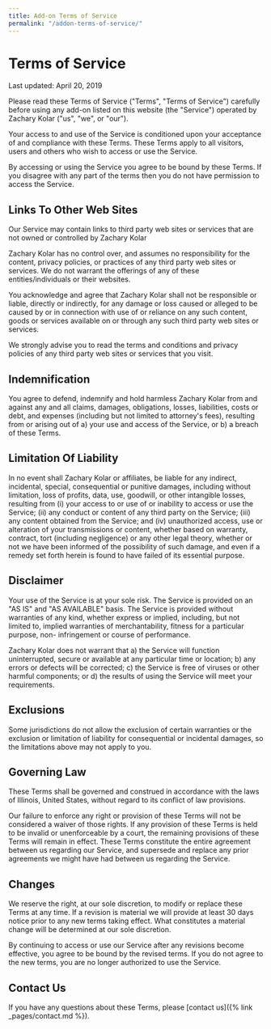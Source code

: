 ```yaml
---
title: Add-on Terms of Service
permalink: "/addon-terms-of-service/"
---
```


Terms of Service  
================

Last updated: April 20, 2019

Please read these Terms of Service ("Terms", "Terms of Service") carefully
before using any add-on listed on this website (the "Service") operated by Zachary Kolar ("us",
"we", or "our").

Your access to and use of the Service is conditioned upon your acceptance of
and compliance with these Terms. These Terms apply to all visitors, users and
others who wish to access or use the Service.

By accessing or using the Service you agree to be bound by these Terms. If you
disagree with any part of the terms then you do not have permission to access
the Service.

Links To Other Web Sites  
------------------------

Our Service may contain links to third party web sites or services that are
not owned or controlled by Zachary Kolar

Zachary Kolar has no control over, and assumes no responsibility for the content,
privacy policies, or practices of any third party web sites or services. We do
not warrant the offerings of any of these entities/individuals or their
websites.

You acknowledge and agree that Zachary Kolar shall not be responsible or liable,
directly or indirectly, for any damage or loss caused or alleged to be caused
by or in connection with use of or reliance on any such content, goods or
services available on or through any such third party web sites or services.

We strongly advise you to read the terms and conditions and privacy policies
of any third party web sites or services that you visit.

Indemnification  
---------------

You agree to defend, indemnify and hold harmless Zachary Kolar
from and against any and all claims, damages, obligations, losses,
liabilities, costs or debt, and expenses (including but not limited to
attorney's fees), resulting from or arising out of a) your use and access of
the Service, or b) a breach of these Terms.

Limitation Of Liability  
-----------------------

In no event shall Zachary Kolar or affiliates, be liable for any indirect, incidental, special,
consequential or punitive damages, including without limitation, loss of
profits, data, use, goodwill, or other intangible losses, resulting from (i)
your access to or use of or inability to access or use the Service; (ii) any
conduct or content of any third party on the Service; (iii) any content
obtained from the Service; and (iv) unauthorized access, use or alteration of
your transmissions or content, whether based on warranty, contract, tort
(including negligence) or any other legal theory, whether or not we have been
informed of the possibility of such damage, and even if a remedy set forth
herein is found to have failed of its essential purpose.

Disclaimer  
----------

Your use of the Service is at your sole risk. The Service is provided on an
"AS IS" and "AS AVAILABLE" basis. The Service is provided without warranties
of any kind, whether express or implied, including, but not limited to,
implied warranties of merchantability, fitness for a particular purpose, non-
infringement or course of performance.

Zachary Kolar does not warrant that a) the
Service will function uninterrupted, secure or available at any particular
time or location; b) any errors or defects will be corrected; c) the Service
is free of viruses or other harmful components; or d) the results of using the
Service will meet your requirements.

Exclusions  
----------

Some jurisdictions do not allow the exclusion of certain warranties or the
exclusion or limitation of liability for consequential or incidental damages,
so the limitations above may not apply to you.

Governing Law  
-------------

These Terms shall be governed and construed in accordance with the laws of
Illinois, United States, without regard to its conflict of law provisions.

Our failure to enforce any right or provision of these Terms will not be
considered a waiver of those rights. If any provision of these Terms is held
to be invalid or unenforceable by a court, the remaining provisions of these
Terms will remain in effect. These Terms constitute the entire agreement
between us regarding our Service, and supersede and replace any prior
agreements we might have had between us regarding the Service.

Changes  
-------

We reserve the right, at our sole discretion, to modify or replace these Terms
at any time. If a revision is material we will provide at least 30 days notice
prior to any new terms taking effect. What constitutes a material change will
be determined at our sole discretion.

By continuing to access or use our Service after any revisions become
effective, you agree to be bound by the revised terms. If you do not agree to
the new terms, you are no longer authorized to use the Service.

Contact Us  
----------

If you have any questions about these Terms, please [contact us]({% link _pages/contact.md %}).

